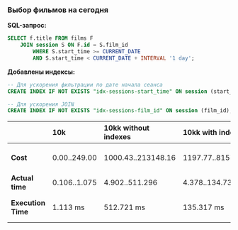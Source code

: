 ### Выбор фильмов на сегодня

**SQL-запрос:**
```sql
SELECT f.title FROM films F
    JOIN session S ON F.id = S.film_id
        WHERE S.start_time >= CURRENT_DATE
        AND S.start_time < CURRENT_DATE + INTERVAL '1 day';
```

**Добавлены индексы:**
```sql
-- Для ускорения фильтрации по дате начала сеанса
CREATE INDEX IF NOT EXISTS "idx-sessions-start_time" ON session (start_time);

-- Для ускорения JOIN
CREATE INDEX IF NOT EXISTS "idx-sessions-film_id" ON session (film_id);
```


|                    | 10k          | 10kk without indexes | 10kk with indexes | Result                  |
|--------------------|:-------------|:---------------------|:------------------|:------------------------|
| **Cost**           | 0.00..249.00 | 1000.43..213148.16   | 1197.77..81576.69 | Выигрыш в **2.61** раз  |
| **Actual time**    | 0.106..1.075 | 4.902..511.296       | 4.378..134.736    |                         |
| **Execution Time** | 1.113 ms     | 512.721 ms           | 135.317 ms        | Выигрыш в **3.79** раз |

